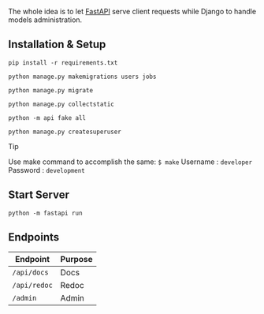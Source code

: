 The whole idea is to let [FastAPI](https://fastapi.tiangolo.com) serve client requests while Django to handle models administration.

## Installation & Setup

```shell
pip install -r requirements.txt

python manage.py makemigrations users jobs

python manage.py migrate

python manage.py collectstatic

python -m api fake all

python manage.py createsuperuser
```

> [!TIP]
> Use make command to accomplish the same: `$ make`
> Username : ```developer```
> Password : ```development```

## Start Server

```shell
python -m fastapi run
```

## Endpoints

| Endpoint | Purpose |
|----------|----------|
| `/api/docs` | Docs |
| `/api/redoc` | Redoc |
| `/admin` | Admin |
